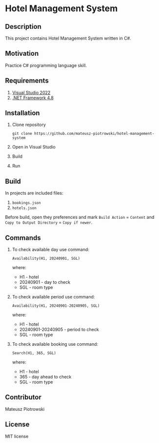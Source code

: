 # Hotel Management System

## Description

This project contains Hotel Management System written in C#.

## Motivation

Practice C# programming language skill.

## Requirements

1. [Visual Studio 2022](https://visualstudio.microsoft.com/downloads/)
2. [.NET Framework 4.8](https://dotnet.microsoft.com/en-us/download/dotnet-framework)

## Installation

1. Clone repository

    ```
    git clone https://github.com/mateusz-piotrowski/hotel-management-system
    ```

1. Open in Visual Studio
2. Build
3. Run

## Build

In projects are included files:
1. `bookings.json`
2. `hotels.json`

Before build, open they preferences and mark `Build Action` = `Content` and `Copy to Output Directory` = `Copy if newer`.

## Commands

1. To check available day use command:

   ```
   Availability(H1, 20240901, SGL)
   ```
   where:
   * H1 - hotel
   * 20240901 - day to check
   * SGL - room type

2. To check available period use command:

   ```
   Availability(H1, 20240901-20240905, SGL)
   ```
    where:
   * H1 - hotel
   * 20240901-20240905 - period to check
   * SGL - room type

3. To check available booking use command:

   ```
   Search(H1, 365, SGL)
   ```
    where:
   * H1 - hotel
   * 365 - day ahead to check
   * SGL - room type

## Contributor

Mateusz Piotrowski

## License

MIT license
